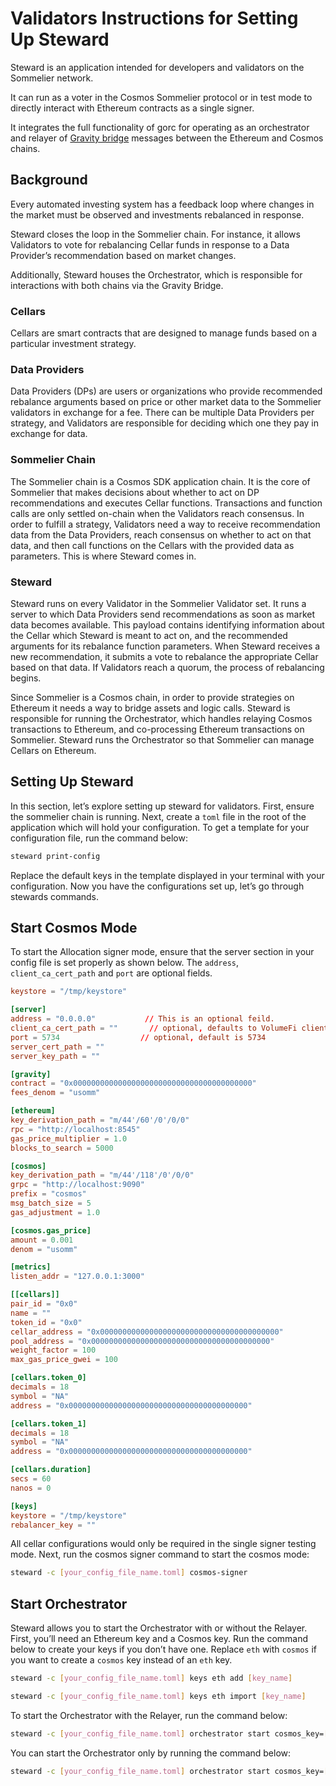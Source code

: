 # Validators Instructions for Setting Up Steward

Steward is an application intended for developers and validators on the Sommelier network.

It can run as a voter in the Cosmos Sommelier protocol or in test mode to directly interact with Ethereum contracts as a single signer.

It integrates the full functionality of gorc for operating as an orchestrator and relayer of [Gravity bridge](https://github.com/PeggyJV/gravity-bridge/) messages between the Ethereum and Cosmos chains.

## Background

Every automated investing system has a feedback loop where changes in the market must be observed and investments rebalanced in response. 

Steward closes the loop in the Sommelier chain. For instance, it allows Validators to vote for rebalancing Cellar funds in response to a Data Provider’s recommendation based on market changes. 

Additionally, Steward houses the Orchestrator, which is responsible for interactions with both chains via the Gravity Bridge.

### **Cellars**

Cellars are smart contracts that are designed to manage funds based on a particular investment strategy.

### **Data Providers**

Data Providers (DPs) are users or organizations who provide recommended rebalance arguments based on price or other market data to the Sommelier validators in exchange for a fee. There can be multiple Data Providers per strategy, and Validators are responsible for deciding which one they pay in exchange for data.

### **Sommelier Chain**

The Sommelier chain is a Cosmos SDK application chain. It is the core of Sommelier that makes decisions about whether to act on DP recommendations and executes Cellar functions. Transactions and function calls are only settled on-chain when the Validators reach consensus. In order to fulfill a strategy, Validators need a way to receive recommendation data from the Data Providers, reach consensus on whether to act on that data, and then call functions on the Cellars with the provided data as parameters. This is where Steward comes in.

### **Steward**

Steward runs on every Validator in the Sommelier Validator set. It runs a server to which Data Providers send recommendations as soon as market data becomes available. This payload contains identifying information about the Cellar which Steward is meant to act on, and the recommended arguments for its rebalance function parameters. When Steward receives a new recommendation, it submits a vote to rebalance the appropriate Cellar based on that data. If Validators reach a quorum, the process of rebalancing begins.

Since Sommelier is a Cosmos chain, in order to provide strategies on Ethereum it needs a way to bridge assets and logic calls. Steward is responsible for running the Orchestrator, which handles relaying Cosmos transactions to Ethereum, and co-processing Ethereum transactions on Sommelier. Steward runs the Orchestrator so that Sommelier can manage Cellars on Ethereum.

## Setting Up Steward

In this section, let’s explore setting up steward for validators. First, ensure the sommelier chain is running. Next, create a `toml` file in the root of the application which will hold your configuration. To get a template for your configuration file, run the command below:

```bash
steward print-config
```

Replace the default keys in the template displayed in your terminal with your configuration. Now you have the configurations set up, let’s go through stewards commands.

## Start Cosmos Mode

To start the Allocation signer mode, ensure that the server section in your config file is set properly as shown below. The `address`, `client_ca_cert_path` and `port` are optional fields.

```toml
keystore = "/tmp/keystore"

[server]
address = "0.0.0.0"           // This is an optional feild.
client_ca_cert_path = ""       // optional, defaults to VolumeFi client cert
port = 5734                  // optional, default is 5734
server_cert_path = ""
server_key_path = ""

[gravity]
contract = "0x0000000000000000000000000000000000000000"
fees_denom = "usomm"

[ethereum]
key_derivation_path = "m/44'/60'/0'/0/0"
rpc = "http://localhost:8545"
gas_price_multiplier = 1.0
blocks_to_search = 5000

[cosmos]
key_derivation_path = "m/44'/118'/0'/0/0"
grpc = "http://localhost:9090"
prefix = "cosmos"
msg_batch_size = 5
gas_adjustment = 1.0

[cosmos.gas_price]
amount = 0.001
denom = "usomm"

[metrics]
listen_addr = "127.0.0.1:3000"

[[cellars]]
pair_id = "0x0"
name = ""
token_id = "0x0"
cellar_address = "0x0000000000000000000000000000000000000000"
pool_address = "0x0000000000000000000000000000000000000000"
weight_factor = 100
max_gas_price_gwei = 100

[cellars.token_0]
decimals = 18
symbol = "NA"
address = "0x0000000000000000000000000000000000000000"

[cellars.token_1]
decimals = 18
symbol = "NA"
address = "0x0000000000000000000000000000000000000000"

[cellars.duration]
secs = 60
nanos = 0

[keys]
keystore = "/tmp/keystore"
rebalancer_key = ""
```

All cellar configurations would only be required in the single signer testing mode.
Next, run the cosmos signer command to start the cosmos mode:

```bash
steward -c [your_config_file_name.toml] cosmos-signer
```

## Start Orchestrator

Steward allows you to start the Orchestrator with or without the Relayer. First, you’ll need an Ethereum key and a Cosmos key. Run the command below to create your keys if you don’t have one. Replace `eth` with `cosmos` if you want to create a `cosmos` key instead of an `eth` key.

```bash
steward -c [your_config_file_name.toml] keys eth add [key_name] 

steward -c [your_config_file_name.toml] keys eth import [key_name] 
```

To start the Orchestrator with the Relayer, run the command below:

```bash
steward -c [your_config_file_name.toml] orchestrator start cosmos_key=[key_name] ethereum_key=[key_name] orchestrator_only=false
```

You can start the Orchestrator only by running the command below:

```bash
steward -c [your_config_file_name.toml] orchestrator start cosmos_key=[key_name] ethereum_key=[key_name] orchestrator_only=true
```